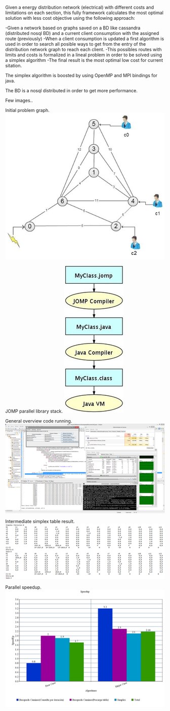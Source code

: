 Given a energy distribution network (electrical) with different costs and limitations on each section, this fully framework calculates the most optimal solution with less cost objective using the following approach:

-Given a network based on graphs saved on a BD like cassandra (distributed nosql BD) and a current client consumption with the assigned route (previously)
-When a client consumption is updated a first algorithm is used in order to search all posible ways to get from the entry of the distribution network graph to reach each client.
-This possibles routes with limits and costs is formalized in a lineal problem in order to be solved using a simplex algorithm
-The final result is the most optimal low cost for current sitation.

The simplex algorithm is boosted by using OpenMP and MPI bindings for java.

The BD is a nosql distributed in order to get more performance.

Few images..

Initial problem graph.
![Problem graph](energy_graph.jpg?raw=true "Problem graph")

JOMP parallel library stack.
![JOMP java stack](jomp_stack.jpg?raw=true "JOMP java stack")

General overview code running.
![Code_running](code_running.png?raw=true "Code_running")

Intermediate simplex table result.
![simplex_iteration](simplex_iteration.png?raw=true "simplex_iteration")

Parallel speedup.
![Parallel speedup](speedup.png?raw=true "Parallel speedup")

